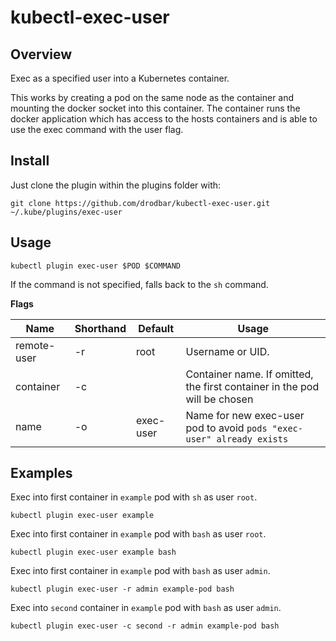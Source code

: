 # kubectl-exec-user

## Overview

Exec as a specified user into a Kubernetes container.

This works by creating a pod on the same node as the container and mounting the docker socket into this container. The container runs the docker application which has access to the hosts containers and is able to use the exec command with the user flag.

## Install

Just clone the plugin within the plugins folder with:
```
git clone https://github.com/drodbar/kubectl-exec-user.git ~/.kube/plugins/exec-user
```

## Usage

```
kubectl plugin exec-user $POD $COMMAND
```

If the command is not specified, falls back to the `sh` command.

**Flags**

| Name      | Shorthand | Default   | Usage                                                                     |
|-----------|-----------|---------- |---------------------------------------------------------------------------|
| remote-user      | -r        | root      | Username or UID.                                                          |
| container | -c        |           | Container name. If omitted, the first container in the pod will be chosen |
| name      | -o        | exec-user | Name for new exec-user pod to avoid `pods "exec-user" already exists`     |                           | 

## Examples

Exec into first container in `example` pod with `sh` as user `root`.
```
kubectl plugin exec-user example
```

Exec into first container in `example` pod with `bash` as user `root`.
```
kubectl plugin exec-user example bash
```

Exec into first container in `example` pod with `bash` as user `admin`.
```
kubectl plugin exec-user -r admin example-pod bash
```

Exec into `second` container in `example` pod with `bash` as user `admin`.
```
kubectl plugin exec-user -c second -r admin example-pod bash
```
